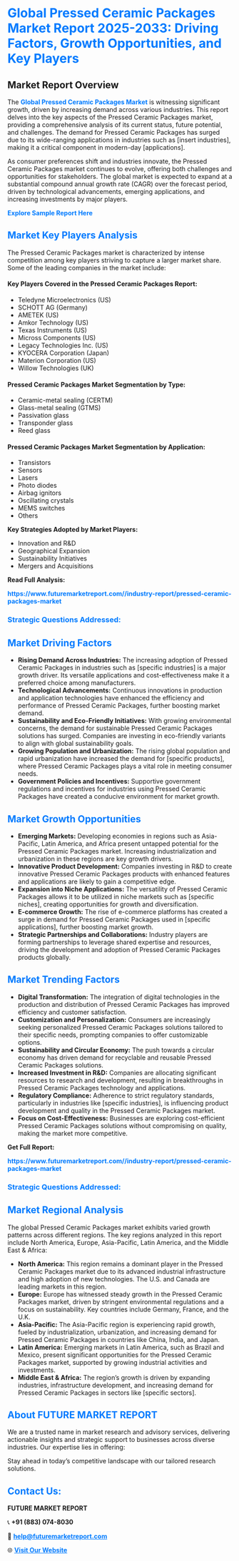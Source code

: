 <h1 style="color: #007BFF;">Global Pressed Ceramic Packages Market Report 2025-2033: Driving Factors, Growth Opportunities, and Key Players</h1>

<section id="overview">
<h2>Market Report Overview</h2>
<p>The <a href="https://www.futuremarketreport.com//industry-report/pressed-ceramic-packages-market" style="color: #007BFF; text-decoration: none;"><strong>Global Pressed Ceramic Packages Market</strong></a> is witnessing significant growth, driven by increasing demand across various industries. This report delves into the key aspects of the Pressed Ceramic Packages market, providing a comprehensive analysis of its current status, future potential, and challenges. The demand for Pressed Ceramic Packages has surged due to its wide-ranging applications in industries such as [insert industries], making it a critical component in modern-day [applications].</p>
<p>As consumer preferences shift and industries innovate, the Pressed Ceramic Packages market continues to evolve, offering both challenges and opportunities for stakeholders. The global market is expected to expand at a substantial compound annual growth rate (CAGR) over the forecast period, driven by technological advancements, emerging applications, and increasing investments by major players.</p>
</section>

<section id="overview">
<p><a href="https://www.futuremarketreport.com//request-sample/reportId=54007" style="color: #007BFF; text-decoration: none;"><strong>Explore Sample Report Here</strong></a></p>
</section>

<section id="key-players">
<h2 style="color: #007BFF;">Market Key Players Analysis</h2>
<p>The Pressed Ceramic Packages market is characterized by intense competition among key players striving to capture a larger market share. Some of the leading companies in the market include:</p>
<h4>Key Players Covered in the Pressed Ceramic Packages Report:</h4>
<ul><li>Teledyne Microelectronics (US)</li><li>SCHOTT AG (Germany)</li><li>AMETEK (US)</li><li>Amkor Technology (US)</li><li>Texas Instruments (US)</li><li>Micross Components (US)</li><li>Legacy Technologies Inc. (US)</li><li>KYOCERA Corporation (Japan)</li><li>Materion Corporation (US)</li><li>Willow Technologies (UK)</li></ul>
<h4>Pressed Ceramic Packages Market Segmentation by Type:</h4>
<ul><li>Ceramic-metal sealing (CERTM)</li><li>Glass-metal sealing (GTMS)</li><li>Passivation glass</li><li>Transponder glass</li><li>Reed glass</li></ul>

<h4>Pressed Ceramic Packages Market Segmentation by Application:</h4>
<ul><li>Transistors</li><li>Sensors</li><li>Lasers</li><li>Photo diodes</li><li>Airbag ignitors</li><li>Oscillating crystals</li><li>MEMS switches</li><li>Others</li></ul>
<p><strong>Key Strategies Adopted by Market Players:</strong></p>
<ul>
<li>Innovation and R&D</li>
<li>Geographical Expansion</li>
<li>Sustainability Initiatives</li>
<li>Mergers and Acquisitions</li>
</ul>
</section>

<section>
<p><strong>Read Full Analysis: </strong></p><a href="https://www.futuremarketreport.com//industry-report/pressed-ceramic-packages-market" style="color: #007BFF; text-decoration: none;"><strong>https://www.futuremarketreport.com//industry-report/pressed-ceramic-packages-market</strong></a>
<h3 style="color: #007BFF;">Strategic Questions Addressed:</h3>
</section>

<section id="driving-factors">
<h2 style="color: #007BFF;">Market Driving Factors</h2>
<ul>
<li><strong>Rising Demand Across Industries:</strong> The increasing adoption of Pressed Ceramic Packages in industries such as [specific industries] is a major growth driver. Its versatile applications and cost-effectiveness make it a preferred choice among manufacturers.</li>
<li><strong>Technological Advancements:</strong> Continuous innovations in production and application technologies have enhanced the efficiency and performance of Pressed Ceramic Packages, further boosting market demand.</li>
<li><strong>Sustainability and Eco-Friendly Initiatives:</strong> With growing environmental concerns, the demand for sustainable Pressed Ceramic Packages solutions has surged. Companies are investing in eco-friendly variants to align with global sustainability goals.</li>
<li><strong>Growing Population and Urbanization:</strong> The rising global population and rapid urbanization have increased the demand for [specific products], where Pressed Ceramic Packages plays a vital role in meeting consumer needs.</li>
<li><strong>Government Policies and Incentives:</strong> Supportive government regulations and incentives for industries using Pressed Ceramic Packages have created a conducive environment for market growth.</li>
</ul>
</section>

<section id="growth-opportunities">
<h2 style="color: #007BFF;">Market Growth Opportunities</h2>
<ul>
<li><strong>Emerging Markets:</strong> Developing economies in regions such as Asia-Pacific, Latin America, and Africa present untapped potential for the Pressed Ceramic Packages market. Increasing industrialization and urbanization in these regions are key growth drivers.</li>
<li><strong>Innovative Product Development:</strong> Companies investing in R&D to create innovative Pressed Ceramic Packages products with enhanced features and applications are likely to gain a competitive edge.</li>
<li><strong>Expansion into Niche Applications:</strong> The versatility of Pressed Ceramic Packages allows it to be utilized in niche markets such as [specific niches], creating opportunities for growth and diversification.</li>
<li><strong>E-commerce Growth:</strong> The rise of e-commerce platforms has created a surge in demand for Pressed Ceramic Packages used in [specific applications], further boosting market growth.</li>
<li><strong>Strategic Partnerships and Collaborations:</strong> Industry players are forming partnerships to leverage shared expertise and resources, driving the development and adoption of Pressed Ceramic Packages products globally.</li>
</ul>
</section>

<section id="trending-factors">
<h2 style="color: #007BFF;">Market Trending Factors</h2>
<ul>
<li><strong>Digital Transformation:</strong> The integration of digital technologies in the production and distribution of Pressed Ceramic Packages has improved efficiency and customer satisfaction.</li>
<li><strong>Customization and Personalization:</strong> Consumers are increasingly seeking personalized Pressed Ceramic Packages solutions tailored to their specific needs, prompting companies to offer customizable options.</li>
<li><strong>Sustainability and Circular Economy:</strong> The push towards a circular economy has driven demand for recyclable and reusable Pressed Ceramic Packages solutions.</li>
<li><strong>Increased Investment in R&D:</strong> Companies are allocating significant resources to research and development, resulting in breakthroughs in Pressed Ceramic Packages technology and applications.</li>
<li><strong>Regulatory Compliance:</strong> Adherence to strict regulatory standards, particularly in industries like [specific industries], is influencing product development and quality in the Pressed Ceramic Packages market.</li>
<li><strong>Focus on Cost-Effectiveness:</strong> Businesses are exploring cost-efficient Pressed Ceramic Packages solutions without compromising on quality, making the market more competitive.</li>
</ul>
</section>

<section>
<p><strong>Get Full Report: </strong></p><a href="https://www.futuremarketreport.com//industry-report/pressed-ceramic-packages-market" style="color: #007BFF; text-decoration: none;"><strong>https://www.futuremarketreport.com//industry-report/pressed-ceramic-packages-market</strong></a>
<h3 style="color: #007BFF;">Strategic Questions Addressed:</h3>
</section>


<section id="regional-analysis">
<h2 style="color: #007BFF;">Market Regional Analysis</h2>
<p>The global Pressed Ceramic Packages market exhibits varied growth patterns across different regions. The key regions analyzed in this report include North America, Europe, Asia-Pacific, Latin America, and the Middle East & Africa:</p>
<ul>
<li><strong>North America:</strong> This region remains a dominant player in the Pressed Ceramic Packages market due to its advanced industrial infrastructure and high adoption of new technologies. The U.S. and Canada are leading markets in this region.</li>
<li><strong>Europe:</strong> Europe has witnessed steady growth in the Pressed Ceramic Packages market, driven by stringent environmental regulations and a focus on sustainability. Key countries include Germany, France, and the U.K.</li>
<li><strong>Asia-Pacific:</strong> The Asia-Pacific region is experiencing rapid growth, fueled by industrialization, urbanization, and increasing demand for Pressed Ceramic Packages in countries like China, India, and Japan.</li>
<li><strong>Latin America:</strong> Emerging markets in Latin America, such as Brazil and Mexico, present significant opportunities for the Pressed Ceramic Packages market, supported by growing industrial activities and investments.</li>
<li><strong>Middle East & Africa:</strong> The region’s growth is driven by expanding industries, infrastructure development, and increasing demand for Pressed Ceramic Packages in sectors like [specific sectors].</li>
</ul>
</section>

<footer>
<h2 style="color: #007BFF;">About FUTURE MARKET REPORT</h2>
<p>We are a trusted name in market research and advisory services, delivering actionable insights and strategic support to businesses across diverse industries. Our expertise lies in offering:</p>

<p>Stay ahead in today’s competitive landscape with our tailored research solutions.</p>

<h2 style="color: #007BFF;">Contact Us:</h2>
<p><strong>FUTURE MARKET REPORT</strong></p>
<p>📞 <strong>+91 (883) 074-8030</strong></p>
<p>📧 <strong><a href="mailto:help@futuremarketreport.com" style="color: #007BFF;">help@futuremarketreport.com</a></strong></p>
<p>🌐 <strong><a href="https://www.futuremarketreport.com/" style="color: #007BFF;">Visit Our Website</a></strong></p>
</footer>